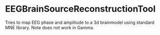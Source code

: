 # EEGBrainSourceReconstructionTool
Tries to map EEG phase and amplitude to a 3d brainmodel using standard MNE library. Note does not work in Gamma. 
